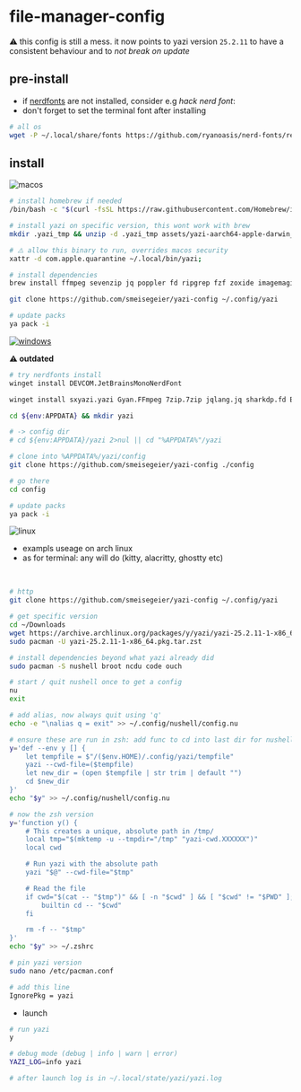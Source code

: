 # file-manager-config

⚠️ this config is still a mess. it now points to yazi version `25.2.11` to have a consistent behaviour and to _not break on update_

## pre-install

- if [nerdfonts](https://www.nerdfonts.com) are not installed, consider e.g _hack nerd font_:
- don't forget to set the terminal font after installing

```bash
# all os
wget -P ~/.local/share/fonts https://github.com/ryanoasis/nerd-fonts/releases/download/v3.2.1/Hack.zip && cd ~/.local/share/fonts && unzip Hack.zip && rm Hack.zip && fc-cache -fv
```

## install

![macos](https://img.shields.io/badge/macOS-blue?logo=apple&logoColor=white&labelColor=grey)

<!-- - clearly use [homebrew](https://brew.sh) here -->

```bash
# install homebrew if needed
/bin/bash -c "$(curl -fsSL https://raw.githubusercontent.com/Homebrew/install/HEAD/install.sh)"
```

```bash
# install yazi on specific version, this wont work with brew
mkdir .yazi_tmp && unzip -d .yazi_tmp assets/yazi-aarch64-apple-darwin_25_4_3.zip && rm -f ~/.local/bin/{yazi,ya} && mv .yazi_tmp/*/yazi ~/.local/bin/yazi && mv .yazi_tmp/*/ya ~/.local/bin/ya && chmod +x ~/.local/bin/{yazi,ya} && rm -rf .yazi_tmp

# ⚠️ allow this binary to run, overrides macos security
xattr -d com.apple.quarantine ~/.local/bin/yazi;

# install dependencies
brew install ffmpeg sevenzip jq poppler fd ripgrep fzf zoxide imagemagick broot nushell vscode ouch ncdu

git clone https://github.com/smeisegeier/yazi-config ~/.config/yazi

# update packs
ya pack -i

```
<!-- install yazi packages from toml -->

[![windows](https://badgen.net/badge/icon/windows?icon=windows&label)](https://microsoft.com/windows/)

**⚠️ outdated**

```bash
# try nerdfonts install
winget install DEVCOM.JetBrainsMonoNerdFont

winget install sxyazi.yazi Gyan.FFmpeg 7zip.7zip jqlang.jq sharkdp.fd BurntSushi.ripgrep.MSVC junegunn.fzf ajeetdsouza.zoxide ImageMagick.ImageMagick

cd ${env:APPDATA} && mkdir yazi 

# -> config dir
# cd ${env:APPDATA}/yazi 2>nul || cd "%APPDATA%"/yazi

# clone into %APPDATA%/yazi/config
git clone https://github.com/smeisegeier/yazi-config ./config

# go there
cd config

# update packs
ya pack -i
```

![linux](https://img.shields.io/badge/Linux-blue?logo=linux&labelColor=grey)

- exampls useage on arch linux
- as for terminal: any will do (kitty, alacritty, ghostty etc)

<br>

<!-- <br>

- make script executable

```bash
chmod 755 scripts/install_linux.sh
```

<br>

- run install script

```bash
./scripts/install_linux.sh

git clone https://github.com/yazi-rs/flavors.git ~/.config/yazi/flavors

# update packs
ya pack -i
``` -->

```bash
# http
git clone https://github.com/smeisegeier/yazi-config ~/.config/yazi

# get specific version
cd ~/Downloads
wget https://archive.archlinux.org/packages/y/yazi/yazi-25.2.11-1-x86_64.pkg.tar.zst
sudo pacman -U yazi-25.2.11-1-x86_64.pkg.tar.zst

# install dependencies beyond what yazi already did
sudo pacman -S nushell broot ncdu code ouch

# start / quit nushell once to get a config
nu
exit

# add alias, now always quit using 'q'
echo -e "\nalias q = exit" >> ~/.config/nushell/config.nu

# ensure these are run in zsh: add func to cd into last dir for nushell
y='def --env y [] {
    let tempfile = $"/($env.HOME)/.config/yazi/tempfile"
    yazi --cwd-file=($tempfile)
    let new_dir = (open $tempfile | str trim | default "")
    cd $new_dir
}'
echo "$y" >> ~/.config/nushell/config.nu

# now the zsh version
y='function y() {
    # This creates a unique, absolute path in /tmp/
    local tmp="$(mktemp -u --tmpdir="/tmp" "yazi-cwd.XXXXXX")"
    local cwd

    # Run yazi with the absolute path
    yazi "$@" --cwd-file="$tmp"

    # Read the file
    if cwd="$(cat -- "$tmp")" && [ -n "$cwd" ] && [ "$cwd" != "$PWD" ]; then
        builtin cd -- "$cwd"
    fi

    rm -f -- "$tmp"
}'
echo "$y" >> ~/.zshrc

# pin yazi version
sudo nano /etc/pacman.conf

# add this line
IgnorePkg = yazi

```

- launch

```bash
# run yazi
y

# debug mode (debug | info | warn | error)
YAZI_LOG=info yazi

# after launch log is in ~/.local/state/yazi/yazi.log
```
